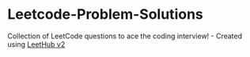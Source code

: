 # Leetcode-Problem-Solutions
Collection of LeetCode questions to ace the coding interview! - Created using [LeetHub v2](https://github.com/arunbhardwaj/LeetHub-2.0)
